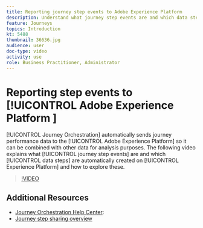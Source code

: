 ```yaml
---
title: Reporting journey step events to Adobe Experience Platform 
description: Understand what journey step events are and which data steps are and how to explore them.
feature: Journeys
topics: Introduction
kt: 5488
thumbnail: 36636.jpg
audience: user
doc-type: video
activity: use
role: Business Practitioner, Administrator
---
```


# Reporting step events to [!UICONTROL Adobe Experience Platform ]

[!UICONTROL Journey Orchestration] automatically sends journey performance data to the [!UICONTROL Adobe Experience Platform] so it can be combined with other data for analysis purposes.
The following video explains what [!UICONTROL journey step events] are and which [!UICONTROL data steps] are automatically created on [!UICONTROL Experience Platform] and how to explore these.

>[!VIDEO](https://video.tv.adobe.com/v/36636?quality=12)

## Additional Resources

* [Journey Orchestration Help Center](https://docs.adobe.com/content/help/en/journeys/using/journey-orchestration-home.html):
* [Journey step sharing overview](https://docs.adobe.com/content/help/en/journeys/using/building-journeys/sharing-journey-steps/sharing-overview.html)

